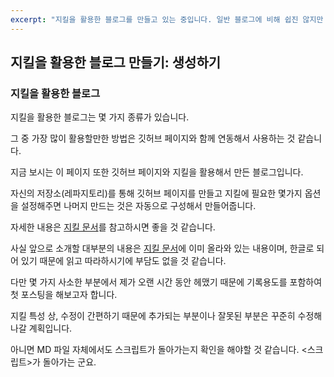 ```yaml
---
excerpt: "지킬을 활용한 블로그를 만들고 있는 중입니다. 일반 블로그에 비해 쉽진 않지만 비교적 간단하고 재미있습니다."
---
```


## 지킬을 활용한 블로그 만들기: 생성하기

### 지킬을 활용한 블로그

지킬을 활용한 블로그는 몇 가지 종류가 있습니다.

그 중 가장 많이 활용할만한 방법은 깃허브 페이지와 함께 연동해서 사용하는 것 같습니다.

지금 보시는 이 페이지 또한 깃허브 페이지와 지킬을 활용해서 만든 블로그입니다.

자신의 저장소(레파지토리)를 통해 깃허브 페이지를 만들고 지킬에 필요한 몇가지 옵션을 설정해주면 나머지 만드는 것은 자동으로 구성해서 만들어줍니다.

자세한 내용은 [지킬 문서](https://jekyllrb-ko.github.io/docs/home/)를 참고하시면 좋을 것 같습니다.

사실 앞으로 소개할 대부분의 내용은 [지킬 문서](https://jekyllrb-ko.github.io/docs/home/)에 이미 올라와 있는 내용이며, 한글로 되어 있기 때문에 읽고 따라하시기에 부담도 없을 것 같습니다.

다만 몇 가지 사소한 부분에서 제가 오랜 시간 동안 헤맸기 때문에 기록용도를 포함하여 첫 포스팅을 해보고자 합니다.

지킬 특성 상, 수정이 간편하기 때문에 추가되는 부분이나 잘못된 부분은 꾸준히 수정해나갈 계획입니다.

아니면 MD 파일 자체에서도 스크립트가 돌아가는지 확인을 해야할 것 같습니다.
<스크립트>가 돌아가는 군요.